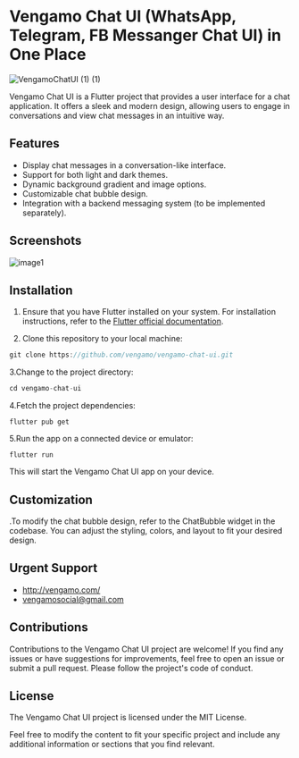 # Vengamo Chat UI (WhatsApp, Telegram, FB Messanger Chat UI) in One Place


![VengamoChatUI (1) (1)](https://github.com/vengamo/vengamo-chat-ui/assets/133201077/6879da01-a05d-4907-af88-f8033801d527)

Vengamo Chat UI is a Flutter project that provides a user interface for a chat application. It offers a sleek and modern design, allowing users to engage in conversations and view chat messages in an intuitive way.

## Features

- Display chat messages in a conversation-like interface.
- Support for both light and dark themes.
- Dynamic background gradient and image options.
- Customizable chat bubble design.
- Integration with a backend messaging system (to be implemented separately).

## Screenshots

![image1](https://github.com/vengamo/vengamo-chat-ui/assets/133201077/6d4d6d2b-0433-48b7-ab0e-0d8136d96f58)

## Installation

1. Ensure that you have Flutter installed on your system. For installation instructions, refer to the [Flutter official documentation](https://flutter.dev/docs/get-started/install).

2. Clone this repository to your local machine:
```js
git clone https://github.com/vengamo/vengamo-chat-ui.git
```
   
3.Change to the project directory:
```js
cd vengamo-chat-ui
```

4.Fetch the project dependencies:
```
flutter pub get
```

5.Run the app on a connected device or emulator:
```
flutter run
```

This will start the Vengamo Chat UI app on your device.

## Customization

.To modify the chat bubble design, refer to the ChatBubble widget in the codebase. You can adjust the styling, colors, and layout to fit your desired design.

## Urgent Support
 - http://vengamo.com/
 - vengamosocial@gmail.com

## Contributions

Contributions to the Vengamo Chat UI project are welcome! If you find any issues or have suggestions for improvements, feel free to open an issue or submit a pull request. Please follow the project's code of conduct.

## License

The Vengamo Chat UI project is licensed under the MIT License.

Feel free to modify the content to fit your specific project and include any additional information or sections that you find relevant.
